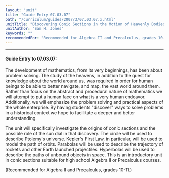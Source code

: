```yaml
---
layout: "unit"
title: "Guide Entry 07.03.07"
path: "/curriculum/guides/2007/3/07.03.07.x.html"
unitTitle: "Discovering Conic Sections in the Motion of Heavenly Bodies"
unitAuthor: "Sam H. Jones"
keywords: ""
recommendedFor: "Recommended for Algebra II and Precalculus, grades 10-11."
---
```

<body>
<hr/>
 <h4>
  Guide Entry to 07.03.07:
 </h4>
 <p>
  The development of mathematics, from its very beginnings, has been about problem solving. The study of the heavens, in addition to the quest for knowledge about the world around us, was required in order for human beings to be able to better navigate, and map, the vast world around them. Rather than focus on the abstract and procedural nature of mathematics we will attempt to put a human face on what is a very human endeavor. Additionally, we will emphasize the problem solving and practical aspects of the whole enterprise. By having students "discover" ways to solve problems in a historical context we hope to facilitate a deeper and better understanding.
 </p>
<p>
  The unit will specifically investigate the origins of conic sections and the possible role of the sun dial in that discovery. The circle will be used to describe Ptolemy's universe. Kepler's First Law, in particular, will be used to model the path of orbits. Parabolas will be used to describe the trajectory of rockets and other Earth launched projectiles. Hyperbolas will be used to describe the paths of unbound objects in space. This is an introductory unit in conic sections suitable for high school Algebra II or Precalculus courses.
 </p>
<p>
  (Recommended for Algebra II and Precalculus, grades 10-11.)
 </p>

</body>